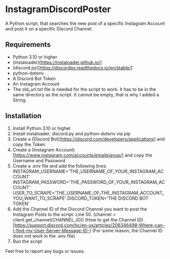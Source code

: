 # InstagramDiscordPoster
A Python script, that searches the new post of a specific Instagram Account and post it on a specific Discord Channel.

## Requirements
- Python 3.10 or higher
- (instaloader)[https://instaloader.github.io/]
- (discord.py)[https://discordpy.readthedocs.io/en/stable/]
- python-dotenv
- A Discord Bot Token
- An Instagram Account
- The old_url.txt file is needed for the script to work. It has to be in the same directory as the script. It cannot be empty, that is why I added a String.

## Installation
1. Install Python 3.10 or higher
2. Install instaloader, discord.py and python-dotenv via pip
3. Create a (Discord Bot)[https://discord.com/developers/applications] and copy the Token
4. Create a (Instagram Account)[https://www.instagram.com/accounts/emailsignup/] and copy the Username and Password
5. Create a .env file and add the following lines:
INSTAGRAM_USERNAME='THE_USERNAME_OF_YOUR_INSTAGRAM_ACCOUNT'
INSTAGRAM_PASSWORD='THE_PASSWORD_OF_YOUR_INSTAGRAM_ACCOUNT'
USER_TO_SCRAPE='THE_USERNAME_OF_THE_INSTAGRAM_ACCOUNT_YOU_WANT_TO_SCRAPE'
DISCORD_TOKEN='THE DISCORD BOT TOKEN'
6. Add the Channel ID of the Discord Channel you want to post the Instagram Posts to the script. Line 50. (channel = client.get_channel(CHANNEL_ID)) (How to get the Channel ID)[https://support.discord.com/hc/en-us/articles/206346498-Where-can-I-find-my-User-Server-Message-ID-] (For some reason, the Channel ID does not work in the .env file)
7. Run the script

Feel free to report any bugs or issues.